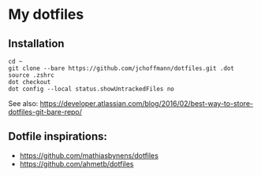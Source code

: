 # My dotfiles

## Installation
```
cd ~
git clone --bare https://github.com/jchoffmann/dotfiles.git .dot
source .zshrc
dot checkout
dot config --local status.showUntrackedFiles no
```

See also: https://developer.atlassian.com/blog/2016/02/best-way-to-store-dotfiles-git-bare-repo/

## Dotfile inspirations:
* https://github.com/mathiasbynens/dotfiles
* https://github.com/ahmetb/dotfiles

